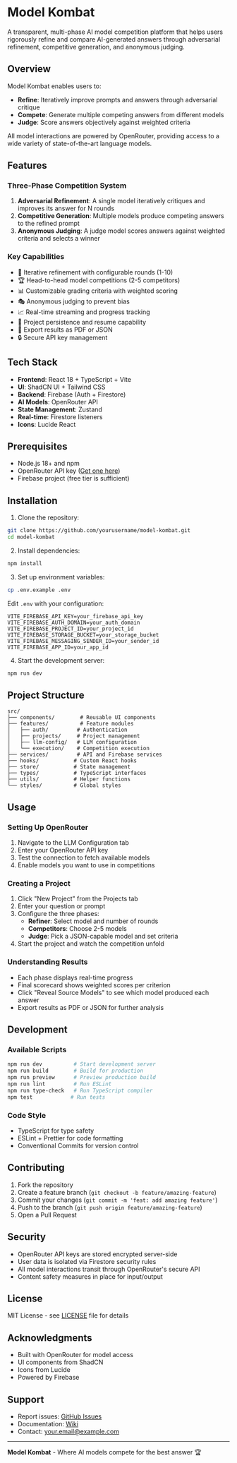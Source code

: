# Model Kombat

A transparent, multi-phase AI model competition platform that helps users rigorously refine and compare AI-generated answers through adversarial refinement, competitive generation, and anonymous judging.

## Overview

Model Kombat enables users to:
- **Refine**: Iteratively improve prompts and answers through adversarial critique
- **Compete**: Generate multiple competing answers from different models
- **Judge**: Score answers objectively against weighted criteria

All model interactions are powered by OpenRouter, providing access to a wide variety of state-of-the-art language models.

## Features

### Three-Phase Competition System

1. **Adversarial Refinement**: A single model iteratively critiques and improves its answer for N rounds
2. **Competitive Generation**: Multiple models produce competing answers to the refined prompt
3. **Anonymous Judging**: A judge model scores answers against weighted criteria and selects a winner

### Key Capabilities

- 🔄 Iterative refinement with configurable rounds (1-10)
- 🏆 Head-to-head model competitions (2-5 competitors)
- 📊 Customizable grading criteria with weighted scoring
- 🎭 Anonymous judging to prevent bias
- 📈 Real-time streaming and progress tracking
- 💾 Project persistence and resume capability
- 📄 Export results as PDF or JSON
- 🔒 Secure API key management

## Tech Stack

- **Frontend**: React 18 + TypeScript + Vite
- **UI**: ShadCN UI + Tailwind CSS
- **Backend**: Firebase (Auth + Firestore)
- **AI Models**: OpenRouter API
- **State Management**: Zustand
- **Real-time**: Firestore listeners
- **Icons**: Lucide React

## Prerequisites

- Node.js 18+ and npm
- OpenRouter API key ([Get one here](https://openrouter.ai))
- Firebase project (free tier is sufficient)

## Installation

1. Clone the repository:
```bash
git clone https://github.com/yourusername/model-kombat.git
cd model-kombat
```

2. Install dependencies:
```bash
npm install
```

3. Set up environment variables:
```bash
cp .env.example .env
```

Edit `.env` with your configuration:
```
VITE_FIREBASE_API_KEY=your_firebase_api_key
VITE_FIREBASE_AUTH_DOMAIN=your_auth_domain
VITE_FIREBASE_PROJECT_ID=your_project_id
VITE_FIREBASE_STORAGE_BUCKET=your_storage_bucket
VITE_FIREBASE_MESSAGING_SENDER_ID=your_sender_id
VITE_FIREBASE_APP_ID=your_app_id
```

4. Start the development server:
```bash
npm run dev
```

## Project Structure

```
src/
├── components/        # Reusable UI components
├── features/          # Feature modules
│   ├── auth/         # Authentication
│   ├── projects/     # Project management
│   ├── llm-config/   # LLM configuration
│   └── execution/    # Competition execution
├── services/         # API and Firebase services
├── hooks/           # Custom React hooks
├── store/           # State management
├── types/           # TypeScript interfaces
├── utils/           # Helper functions
└── styles/          # Global styles
```

## Usage

### Setting Up OpenRouter

1. Navigate to the LLM Configuration tab
2. Enter your OpenRouter API key
3. Test the connection to fetch available models
4. Enable models you want to use in competitions

### Creating a Project

1. Click "New Project" from the Projects tab
2. Enter your question or prompt
3. Configure the three phases:
   - **Refiner**: Select model and number of rounds
   - **Competitors**: Choose 2-5 models
   - **Judge**: Pick a JSON-capable model and set criteria
4. Start the project and watch the competition unfold

### Understanding Results

- Each phase displays real-time progress
- Final scorecard shows weighted scores per criterion
- Click "Reveal Source Models" to see which model produced each answer
- Export results as PDF or JSON for further analysis

## Development

### Available Scripts

```bash
npm run dev          # Start development server
npm run build        # Build for production
npm run preview      # Preview production build
npm run lint         # Run ESLint
npm run type-check   # Run TypeScript compiler
npm test            # Run tests
```

### Code Style

- TypeScript for type safety
- ESLint + Prettier for code formatting
- Conventional Commits for version control

## Contributing

1. Fork the repository
2. Create a feature branch (`git checkout -b feature/amazing-feature`)
3. Commit your changes (`git commit -m 'feat: add amazing feature'`)
4. Push to the branch (`git push origin feature/amazing-feature`)
5. Open a Pull Request

## Security

- OpenRouter API keys are stored encrypted server-side
- User data is isolated via Firestore security rules
- All model interactions transit through OpenRouter's secure API
- Content safety measures in place for input/output

## License

MIT License - see [LICENSE](LICENSE) file for details

## Acknowledgments

- Built with OpenRouter for model access
- UI components from ShadCN
- Icons from Lucide
- Powered by Firebase

## Support

- Report issues: [GitHub Issues](https://github.com/yourusername/model-kombat/issues)
- Documentation: [Wiki](https://github.com/yourusername/model-kombat/wiki)
- Contact: your.email@example.com

---

**Model Kombat** - Where AI models compete for the best answer 🏆